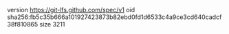 version https://git-lfs.github.com/spec/v1
oid sha256:fb5c35b666a101927423873b82ebd0fd1d6533c4a9ce3cd640cadcf38f810865
size 3211
